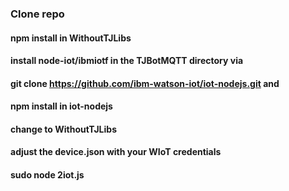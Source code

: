 ### Clone repo
#### npm install in WithoutTJLibs
#### install node-iot/ibmiotf in the TJBotMQTT directory via
#### git clone https://github.com/ibm-watson-iot/iot-nodejs.git and
#### npm install in iot-nodejs
#### change to WithoutTJLibs
#### adjust the device.json with your WIoT credentials
#### sudo node 2iot.js
